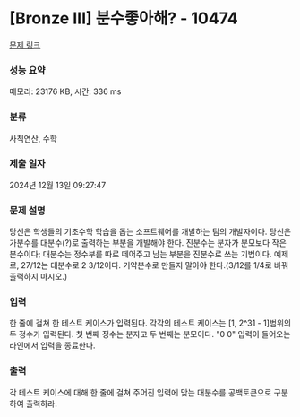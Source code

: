 # [Bronze III] 분수좋아해? - 10474 

[문제 링크](https://www.acmicpc.net/problem/10474) 

### 성능 요약

메모리: 23176 KB, 시간: 336 ms

### 분류

사칙연산, 수학

### 제출 일자

2024년 12월 13일 09:27:47

### 문제 설명

<p>당신은 학생들의 기초수학 학습을 돕는 소프트웨어를 개발하는 팀의 개발자이다. 당신은 가분수를 대분수(?)로 출력하는 부분을 개발해야 한다. 진분수는 분자가 분모보다 작은 분수이다; 대분수는 정수부를 따로 떼어주고 남는 부분을 진분수로 쓰는 기법이다. 예제로, 27/12는 대분수로 2 3/12이다. 기약분수로 만들지 말아야 한다.(3/12를 1/4로 바꿔 출력하지 마시오.)</p>

### 입력 

 <p>한 줄에 걸쳐 한 테스트 케이스가 입력된다. 각각의 테스트 케이스는 [1, 2^31 - 1]범위의 두 정수가 입력된다. 첫 번째 정수는 분자고 두 번째는 분모이다. "0 0" 입력이 들어오는 라인에서 입력을 종료한다.</p>

### 출력 

 <p>각 테스트 케이스에 대해 한 줄에 걸쳐 주어진 입력에 맞는 대분수를 공백토큰으로 구분하여 출력하라.</p>


